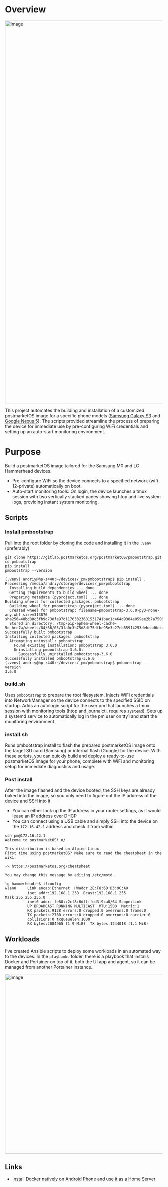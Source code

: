 # Overview

<img width="980" height="1223" alt="image" src="https://github.com/user-attachments/assets/68e7a57e-5d05-4c1d-90c9-bcfe7fc24111" />

This project automates the building and installation of a customized postmarketOS image for a specific phone models ([Samsung Galaxy S3](https://wiki.postmarketos.org/wiki/Samsung_Galaxy_S_III_(samsung-m0)) and [Google Nexus 5](https://wiki.postmarketos.org/wiki/Google_Nexus_5_(lg-hammerhead))). The scripts provided streamline the process of preparing the device for immediate use by pre-configuring WiFi credentials and setting up an auto-start monitoring environment.

# Purpose

Build a postmarketOS image tailored for the Samsung M0 and LG Hammerhead devices.
- Pre-configure WiFi so the device connects to a specified network (wifi-12-private) automatically on boot.
- Auto-start monitoring tools: On login, the device launches a tmux session with two vertically stacked panes showing htop and live system logs, providing instant system monitoring.

## Scripts

### Install pmbootstrap

Pull into the root folder by cloning the code and installing it in the `.venv` (preferably)

```
git clone https://gitlab.postmarketos.org/postmarketOS/pmbootstrap.git
cd pmbootstrap
pip install .
pmbootstrap --version
```

```
(.venv) andriy@hp-z440:~/devices/_pm/pmbootstrap$ pip install .
Processing /media/andriy/storage/devices/_pm/pmbootstrap
  Installing build dependencies ... done
  Getting requirements to build wheel ... done
  Preparing metadata (pyproject.toml) ... done
Building wheels for collected packages: pmbootstrap
  Building wheel for pmbootstrap (pyproject.toml) ... done
  Created wheel for pmbootstrap: filename=pmbootstrap-3.6.0-py3-none-any.whl size=313876 sha256=48bd80c3fb9d738fe97d11763323681531741bac1c464d9384a059ee2b7a7508
  Stored in directory: /tmp/pip-ephem-wheel-cache-5o_hcc7w/wheels/84/66/05/3fa0c3b75d8df75dfbc95e3c27cb85914253debcad6ccad1f8
Successfully built pmbootstrap
Installing collected packages: pmbootstrap
  Attempting uninstall: pmbootstrap
    Found existing installation: pmbootstrap 3.6.0
    Uninstalling pmbootstrap-3.6.0:
      Successfully uninstalled pmbootstrap-3.6.0
Successfully installed pmbootstrap-3.6.0
(.venv) andriy@hp-z440:~/devices/_pm/pmbootstrap$ pmbootstrap --version
3.6.0
```

### build.sh

Uses `pmbootstrap` to prepare the root filesystem. Injects WiFi credentials into NetworkManager so the device connects to the specified SSID on startup. Adds an autologin script for the user pm that launches a tmux session with monitoring tools (htop and journalctl, requires `systemd`). Sets up a systemd service to automatically log in the pm user on tty1 and start the monitoring environment.

### install.sh

Runs pmbootstrap install to flash the prepared postmarketOS image onto the target SD card (Samsung) or internal flash (Google) for the device. With these scripts, you can quickly build and deploy a ready-to-use postmarketOS image for your phone, complete with WiFi and monitoring setup for immediate diagnostics and usage.

### Post install

After the image flashed and the device booted, the SSH keys are already baked into the image, so you only need to figure out the IP address of the device and SSH into it.
- You can either look up the IP address in your router settings, as it would lease an IP address over DHCP 
- You can connect using a USB cable and simply SSH into the device on the `172.16.42.1` address and check it from within

```
ssh pm@172.16.42.1
Welcome to postmarketOS! o/

This distribution is based on Alpine Linux.
First time using postmarketOS? Make sure to read the cheatsheet in the wiki:

-> https://postmarketos.org/cheatsheet

You may change this message by editing /etc/motd.

lg-hammerhead:~$ ifconfig 
wlan0     Link encap:Ethernet  HWaddr 2E:F8:6D:D3:9C:A0  
          inet addr:192.168.1.238  Bcast:192.168.1.255  Mask:255.255.255.0
          inet6 addr: fe80::2cf8:6dff:fed3:9ca0/64 Scope:Link
          UP BROADCAST RUNNING MULTICAST  MTU:1500  Metric:1
          RX packets:9128 errors:0 dropped:0 overruns:0 frame:0
          TX packets:2780 errors:0 dropped:0 overruns:0 carrier:0
          collisions:0 txqueuelen:1000 
          RX bytes:2084965 (1.9 MiB)  TX bytes:1244018 (1.1 MiB)

```

## Workloads

I've created Ansible scripts to deploy some workloads in an automated way to the devices. In the `playbooks` folder, there is a playbook that installs Docker and Portainer on top of it, both the UI app and agent, so it can be managed from another Portainer instance.

<img width="1620" height="575" alt="image" src="https://github.com/user-attachments/assets/9b3574c1-eb49-4a7e-9fc3-8b1ed884d67d" />

## Links

- [Install Docker natively on Android Phone and use it as a Home Server](https://crackoverflow.com/docs/system_administration/containerization/install-docker-natively-on-android-phone-and-use-it-as-a-home-server/)

